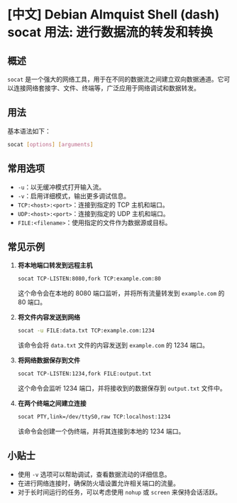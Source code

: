 # [中文] Debian Almquist Shell (dash) socat 用法: 进行数据流的转发和转换

## 概述
`socat` 是一个强大的网络工具，用于在不同的数据流之间建立双向数据通道。它可以连接网络套接字、文件、终端等，广泛应用于网络调试和数据转发。

## 用法
基本语法如下：
```bash
socat [options] [arguments]
```

## 常用选项
- `-u`：以无缓冲模式打开输入流。
- `-v`：启用详细模式，输出更多调试信息。
- `TCP:<host>:<port>`：连接到指定的 TCP 主机和端口。
- `UDP:<host>:<port>`：连接到指定的 UDP 主机和端口。
- `FILE:<filename>`：使用指定的文件作为数据源或目标。

## 常见示例
1. **将本地端口转发到远程主机**
   ```bash
   socat TCP-LISTEN:8080,fork TCP:example.com:80
   ```
   这个命令会在本地的 8080 端口监听，并将所有流量转发到 `example.com` 的 80 端口。

2. **将文件内容发送到网络**
   ```bash
   socat -u FILE:data.txt TCP:example.com:1234
   ```
   该命令会将 `data.txt` 文件的内容发送到 `example.com` 的 1234 端口。

3. **将网络数据保存到文件**
   ```bash
   socat TCP-LISTEN:1234,fork FILE:output.txt
   ```
   这个命令会监听 1234 端口，并将接收到的数据保存到 `output.txt` 文件中。

4. **在两个终端之间建立连接**
   ```bash
   socat PTY,link=/dev/ttyS0,raw TCP:localhost:1234
   ```
   该命令会创建一个伪终端，并将其连接到本地的 1234 端口。

## 小贴士
- 使用 `-v` 选项可以帮助调试，查看数据流动的详细信息。
- 在进行网络连接时，确保防火墙设置允许相关端口的流量。
- 对于长时间运行的任务，可以考虑使用 `nohup` 或 `screen` 来保持会话活跃。